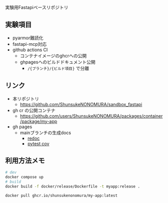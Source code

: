 実験用Fastapiベースリポジトリ

## 実験項目
- pyarmor難読化
- fastapi-mcp対応
- github actions CI
    - コンテナイメージのghcrへの公開
    - ghpagesへのビルドドキュメント公開
        - `/{ブランチ}/{ビルド項目}` で分離

## リンク
- 本リポジトリ
    - https://github.com/ShunsukeNONOMURA/sandbox_fastapi
- gh cr の公開コンテナ
    - https://github.com/users/ShunsukeNONOMURA/packages/container/package/my-app
- gh pages
    - mainブランチの生成docs
        - [redoc](https://shunsukenonomura.github.io/sandbox_fastapi/branches/main/redoc/api.html)
        - [pytest cov](https://shunsukenonomura.github.io/sandbox_fastapi/branches/main/htmlcov)

## 利用方法メモ
```bash
# dev
docker compose up
# build
docker build -f docker/release/Dockerfile -t myapp:release .
```

```bash
docker pull ghcr.io/shunsukenonomura/my-app:latest
```
